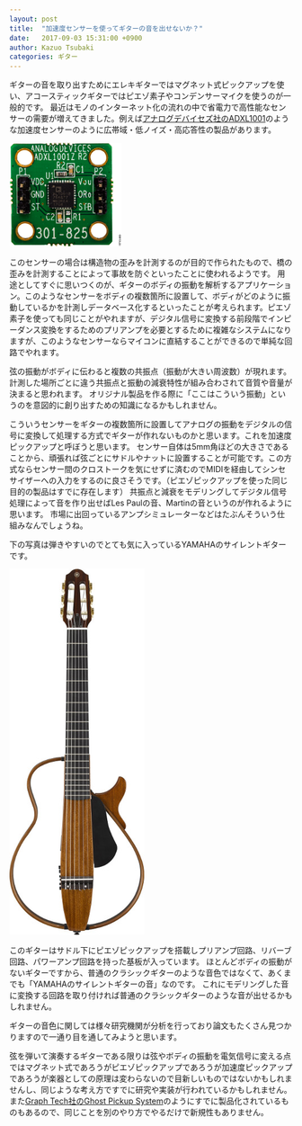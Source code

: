 ```yaml
---
layout: post
title:  "加速度センサーを使ってギターの音を出せないか？"
date:   2017-09-03 15:31:00 +0900
author: Kazuo Tsubaki
categories: ギター
---
```

ギターの音を取り出すためにエレキギターではマグネット式ピックアップを使い、アコースティックギターではピエゾ素子やコンデンサーマイクを使うのが一般的です。
最近はモノのインターネット化の流れの中で省電力で高性能なセンサーの需要が増えてきました。例えば[アナログデバイセズ社のADXL1001](http://www.analog.com/jp/products/mems/accelerometers/adxl1001.html#product-overview)のような加速度センサーのように広帯域・低ノイズ・高応答性の製品があります。

![](/assets/post-images/EVAL-ADXL1001Z.png)

このセンサーの場合は構造物の歪みを計測するのが目的で作られたもので、橋の歪みを計測することによって事故を防ぐといったことに使われるようです。
用途としてすぐに思いつくのが、ギターのボディの振動を解析するアプリケーション。このようなセンサーをボディの複数箇所に設置して、ボディがどのように振動しているかを計測しデータベース化するといったことが考えられます。ピエゾ素子を使っても同じことがやれますが、デジタル信号に変換する前段階でインピーダンス変換をするためのプリアンプを必要とするために複雑なシステムになりますが、このようなセンサーならマイコンに直結することができるので単純な回路でやれます。

弦の振動がボディに伝わると複数の共振点（振動が大きい周波数）が現れます。計測した場所ごとに違う共振点と振動の減衰特性が組み合わされて音質や音量が決まると思われます。
オリジナル製品を作る際に「ここはこういう振動」というのを意図的に創り出すための知識になるかもしれません。

こういうセンサーをギターの複数箇所に設置してアナログの振動をデジタルの信号に変換して処理する方式でギターが作れないものかと思います。これを加速度ピックアップと呼ぼうと思います。
センサー自体は5mm角ほどの大きさであることから、頑張れば弦ごとにサドルやナットに設置することが可能です。この方式ならセンサー間のクロストークを気にせずに済むのでMIDIを経由してシンセサイザーへの入力をするのに良さそうです。（ピエゾピックアップを使った同じ目的の製品はすでに存在します）
共振点と減衰をモデリングしてデジタル信号処理によって音を作り出せばLes Paulの音、Martinの音というのが作れるように思います。
市場に出回っているアンプシミュレーターなどはたぶんそういう仕組みなんでしょうね。

下の写真は弾きやすいのでとても気に入っているYAMAHAのサイレントギターです。

![](/assets/post-images/silentguitar.jpg)

このギターはサドル下にピエゾピックアップを搭載しプリアンプ回路、リバーブ回路、パワーアンプ回路を持った基板が入っています。
ほとんどボディの振動がないギターですから、普通のクラシックギターのような音色ではなくて、あくまでも「YAMAHAのサイレントギターの音」なのです。
これにモデリングした音に変換する回路を取り付ければ普通のクラシックギターのような音が出せるかもしれません。

ギターの音色に関しては様々研究機関が分析を行っており論文もたくさん見つかりますので一通り目を通してみようと思います。

弦を弾いて演奏するギターである限りは弦やボディの振動を電気信号に変える点ではマグネット式であろうがピエゾピックアップであろうが加速度ピックアップであろうが楽器としての原理は変わらないので目新しいものではないかもしれませんし、同じような考え方ですでに研究や実装が行われているかもしれません。
また[Graph Tech社のGhost Pickup System](http://www.graphtech.com/products/brands/ghost/ghost-pickups---guitar)のようにすでに製品化されているものもあるので、同じことを別のやり方でやるだけで新規性もありません。

